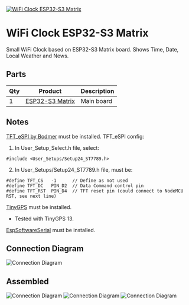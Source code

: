 [![WiFi Clock ESP32-S3 Matrix](http://img.youtube.com/vi/gyAnZwDX77I/0.jpg)](https://youtu.be/gyAnZwDX77I "WiFi Clock ESP32-S3 Matrix")

# WiFi Clock ESP32-S3 Matrix
Small WiFi Clock based on ESP32-S3 Matrix board.
Shows Time, Date, Local Weather and News.

## Parts
| Qty | Product | Description               |
| --- | ---- |---------------------------|
|1 | [ESP32-S3 Matrix](https://www.aliexpress.com/item/1005006997616303.html?spm=a2g0o.best.moretolove.18.23a12c25H9U6di&pdp_npi=4%40dis%21ILS%21%E2%82%AA45.24%21%E2%82%AA41.81%21%21%21%21%21%40213ba0c517360067943534845e2d02%2112000038992334785%21btf%21%21%21&_gl=1*19va6ew*_gcl_aw*R0NMLjE3MzU5OTQxODMuQ2p3S0NBaUExZU83QmhBVEVpd0FtMEVlLUdtMFl5U1o0Q1RiV2pZVDFmTGQ5cDllZXktc1ZWaFRMMnJlRHRMam9kaXdyUEY4TWxZN1Rob0NxSHNRQXZEX0J3RQ..*_gcl_dc*R0NMLjE3MzU5OTQxODMuQ2p3S0NBaUExZU83QmhBVEVpd0FtMEVlLUdtMFl5U1o0Q1RiV2pZVDFmTGQ5cDllZXktc1ZWaFRMMnJlRHRMam9kaXdyUEY4TWxZN1Rob0NxSHNRQXZEX0J3RQ..*_gcl_au*MTUxMjMzMjUyNC4xNzMwNTUxNTU3*_ga*MTY3ODkxNjExNC4xNzEwMDEwMzU5*_ga_VED1YSGNC7*MTczNjAwNjc5NC4xMDguMC4xNzM2MDA2Nzk0LjYwLjAuMA..) | Main board                |

## Notes
[TFT_eSPI by Bodmer](https://github.com/Bodmer/TFT_eSPI) must be installed.
TFT_eSPI config:
1. In User_Setup_Select.h file, select:
```
#include <User_Setups/Setup24_ST7789.h>
```
2. In User_Setups/Setup24_ST7789.h file, must be:
```
#define TFT_CS   -1      // Define as not used
#define TFT_DC   PIN_D2  // Data Command control pin
#define TFT_RST  PIN_D4  // TFT reset pin (could connect to NodeMCU RST, see next line)
```  

[TinyGPS](https://github.com/mikalhart/TinyGPS) must be installed.
* Tested with TinyGPS 13.

[EspSoftwareSerial](https://github.com/plerup/espsoftwareserial) must be installed.

## Connection Diagram
![Connection Diagram](Images/Connection%20Diagram.png)

## Assembled
![Connection Diagram](Images/Assembled_01.jpg)
![Connection Diagram](Images/Assembled_02.jpg)
![Connection Diagram](Images/Assembled_03.jpg)
